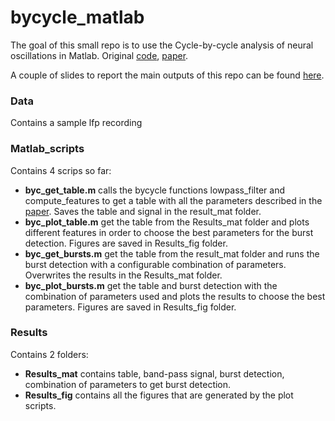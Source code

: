 # bycycle_matlab

The goal of this small repo is to use the Cycle-by-cycle analysis of neural oscillations in Matlab. Original [code](https://github.com/bycycle-tools/bycycle), [paper](https://www.biorxiv.org/content/biorxiv/early/2018/04/16/302000.full.pdf). 

A couple of slides to report the main outputs of this repo can be found [here](https://docs.google.com/presentation/d/1f_hgb8_cTH3FcLqAoRaLXrtmsiLkl_r8F2XAZn-bmzk/edit?usp=sharing). 

### Data
Contains a sample lfp recording

### Matlab_scripts
Contains 4 scrips so far:
- **byc_get_table.m** calls the bycycle functions lowpass_filter and compute_features to get a table with all the parameters described in the [paper](https://www.biorxiv.org/content/biorxiv/early/2018/04/16/302000.full.pdf). Saves the table and signal in the result_mat folder.
- **byc_plot_table.m** get the table from the Results_mat folder and plots different features in order to choose the best parameters for the burst detection. Figures are saved in Results_fig folder.
- **byc_get_bursts.m** get the table from the result_mat folder and runs the burst detection with a configurable combination of parameters. Overwrites the results in the Results_mat folder.
- **byc_plot_bursts.m** get the table and burst detection with the combination of parameters used and plots the results to choose the best parameters. Figures are saved in Results_fig folder.

### Results
Contains 2 folders:
- **Results_mat** contains table, band-pass signal, burst detection, combination of parameters to get burst detection.
- **Results_fig** contains all the figures that are generated by the plot scripts.
